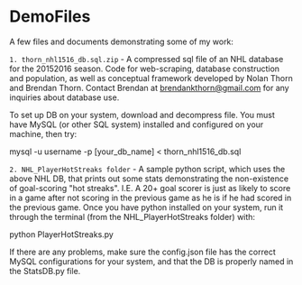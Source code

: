 # DemoFiles
A few files and documents demonstrating some of my work:

```1. thorn_nhl1516_db.sql.zip``` - A compressed sql file of an NHL database for the 20152016 season. Code for web-scraping, database construction and population, as well as conceptual framework developed by Nolan Thorn and Brendan Thorn. Contact Brendan at brendankthorn@gmail.com for any inquiries about database use.

To set up DB on your system, download and decompress file. You must have MySQL (or other SQL system) installed and configured on your machine, then try:

mysql -u username -p [your_db_name] < thorn_nhl1516_db.sql

```2. NHL_PlayerHotStreaks folder``` - A sample python script, which uses the above NHL DB, that prints out some stats demonstrating the non-existence of goal-scoring "hot streaks". I.E. A 20+ goal scorer is just as likely to score in a game after not scoring in the previous game as he is if he had scored in the previous game. Once you have python installed on your system, run it through the terminal (from the NHL_PlayerHotStreaks folder) with:

python PlayerHotStreaks.py

If there are any problems, make sure the config.json file has the correct MySQL configurations for your system, and that the DB is properly named in the StatsDB.py file.
